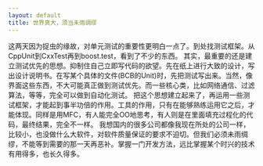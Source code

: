 ```yaml
---
layout: default
title: 世界真大，须当未雨绸缪
---
```

这两天因为捉虫的缘故，对单元测试的重要性更明白一点了。到处找测试框架。从CppUnit到CxxTest再到boost.test，看到了不少的东西。
其实，最重要的还是建立测试优先的思想。抑制住自己立即写代码的欲望。先在纸上进行大致的设计，写出设计说明书。在写某个具体的文件(BCB的Unit)时，先把测试写出来。当然，像界面这些东西，不大可能真正做到测试优先。而一些核心类，比如网络通信、过滤算法，等等，完全可以做到自动化测试。 把这个思想建立起来了，再运用一些测试框架，才能起到事半功倍的作用。工具的作用，只有在能够熟练运用它之后，才能体现。同样是用MFC，有人能完全OO地思考，有人则是在里面填充过程化的代码，最终结果，完全不一样。
我想国内的很多公司都像我现在所处的公司一样，比较小，也没做什么大软件，对软件质量保证的要求不迫切。但我们必须未雨绸缪，不能等到需要的那一天再恶补。掌握一门开发方法，远比掌握某个时兴的技术有用得多，也长久得多。
